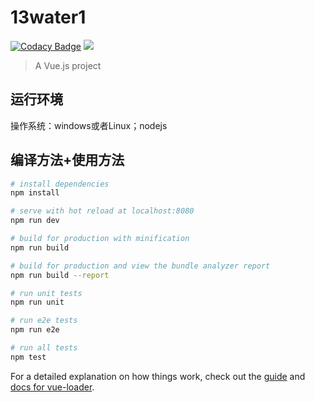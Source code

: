 # 13water1

[![Codacy Badge](https://api.codacy.com/project/badge/Grade/b04a3a6b93d841258ab684f7ac5270ac)](https://www.codacy.com/manual/ronghuijun/13water?utm_source=github.com&amp;utm_medium=referral&amp;utm_content=ronghuijun/13water&amp;utm_campaign=Badge_Grade) ![](https://img.shields.io/badge/language-vue-orange.svg)

> A Vue.js project

## 运行环境
操作系统：windows或者Linux；nodejs

## 编译方法+使用方法

``` bash
# install dependencies
npm install

# serve with hot reload at localhost:8080
npm run dev

# build for production with minification
npm run build

# build for production and view the bundle analyzer report
npm run build --report

# run unit tests
npm run unit

# run e2e tests
npm run e2e

# run all tests
npm test
```

For a detailed explanation on how things work, check out the [guide](http://vuejs-templates.github.io/webpack/) and [docs for vue-loader](http://vuejs.github.io/vue-loader).
